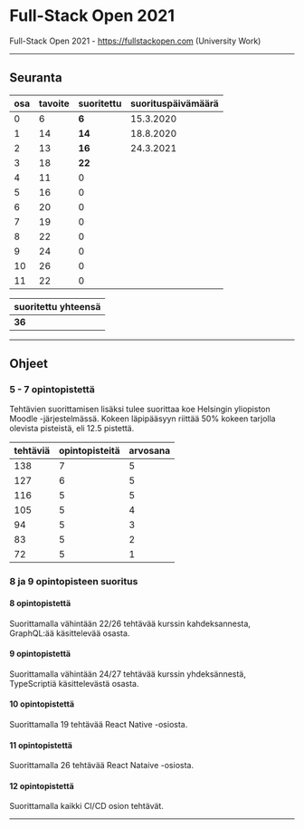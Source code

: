 # Full-Stack Open 2021

Full-Stack Open 2021 - https://fullstackopen.com (University Work)

---

## Seuranta

| osa  | tavoite  | suoritettu | suorituspäivämäärä |
| ---  | ---      | ---        | ---                |
| 0    | 6        | **6**      | 15.3.2020          |
| 1    | 14       | **14**     | 18.8.2020          |
| 2    | 13       | **16**     | 24.3.2021          |
| 3    | 18       | **22**      |                   |
| 4    | 11       | 0          |                    |
| 5    | 16       | 0          |                    |
| 6    | 20       | 0          |                    |
| 7    | 19       | 0          |                    |
| 8    | 22       | 0          |                    |
| 9    | 24       | 0          |                    |
| 10   | 26       | 0          |                    |
| 11   | 22       | 0          |                    |

| suoritettu yhteensä |
| ---                 |
| **36**              |

---

## Ohjeet

### 5 - 7 opintopistettä

Tehtävien suorittamisen lisäksi tulee suorittaa koe Helsingin yliopiston Moodle -järjestelmässä. Kokeen läpipääsyyn riittää 50% kokeen tarjolla olevista pisteistä, eli 12.5 pistettä.

| tehtäviä  | opintopisteitä  | arvosana |
| ---       | ---             | ---      |
| 138       | 7               | 5        |
| 127       | 6               | 5        |
| 116       | 5               | 5        |
| 105       | 5               | 4        |
| 94        | 5               | 3        |
| 83        | 5               | 2        |
| 72        | 5               | 1        |


### 8 ja 9 opintopisteen suoritus

#### 8 opintopistettä

Suorittamalla vähintään 22/26 tehtävää kurssin kahdeksannesta, GraphQL:ää käsittelevää osasta.

#### 9 opintopistettä

Suorittamalla vähintään 24/27 tehtävää kurssin yhdeksännestä, TypeScriptiä käsittelevästä osasta.

#### 10 opintopistettä

Suorittamalla 19 tehtävää React Native -osiosta.

#### 11 opintopistettä

Suorittamalla 26 tehtävää React Nataive -osiosta.

#### 12 opintopistettä

Suorittamalla kaikki CI/CD osion tehtävät.

---

